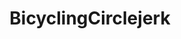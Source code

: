 ---
title: BicyclingCirclejerk
crosslinks:
- cycling
- Velo
- fredcycling
- Cervelo
- triathlon
- softwaregore
- instant_regret
- MachoManGIFs
- fakehistoryporn
- Serendipity
---